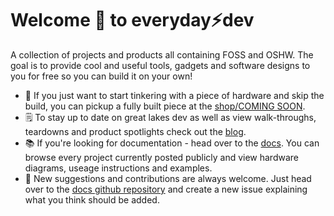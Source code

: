 # Welcome 👋 to everyday⚡dev
A collection of projects and products all containing FOSS and OSHW. The goal is to provide cool and useful tools, gadgets and software designs to you for free so you can build it on your own! 
- 🛒 If you just want to start tinkering with a piece of hardware and skip the build, you can pickup a fully built piece at the [shop/COMING SOON](https://www.github.com/greatlakesdev). 
- 🗒️ To stay up to date on great lakes dev as well as view walk-throughs, teardowns and product spotlights check out the [blog](https://www.greatlakesdev.io/blog). 
- 📚 If you're looking for documentation - head over to the [docs](https://wwww.greatlakesdev.io/docs/intro). You can browse every project currently posted publicly and view hardware diagrams, useage instructions and examples.
- 📣 New suggestions and contributions are always welcome. Just head over to the [docs github repository](https://github.com/greatlakesdev/docs/issues) and create a new issue explaining what you think should be added.
